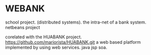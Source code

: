 WEBANK
======

school project. (distributed systems). the intra-net of a bank system. 
netbeans project

corelated with the HUABANK project. https://github.com/mariorista/HUABANK.git
a web based platform implemented by using web services.
java jsp soa.
